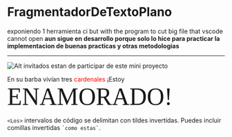 # FragmentadorDeTextoPlano
exponiendo 1 herramienta ci but with the program to cut big file that vscode cannot open
**aun sigue en desarrollo porque solo lo hice para practicar la implementacion de buenas practicas y otras metodologias**
* * *
![Alt invitados estan de participar de este mini proyecto](https://educacion30.b-cdn.net/wp-content/uploads/2020/07/PeacefulVictoriousDachshund-max-1mb-1.gif)

En su barba vivían tres <span style="color:#ff0000">cardenales</span>
¡Estoy <span style="font-family:Papyrus; font-size:4em;">ENAMORADO!</span>

`<Los>` intervalos de código se delimitan con tildes invertidas.
Puedes incluir comillas invertidas `` `como estas` ``.
